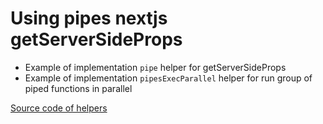 # Using pipes nextjs getServerSideProps

- Example of implementation ```pipe``` helper for getServerSideProps
- Example of implementation ```pipesExecParallel``` helper for run group of piped functions in parallel

[Source code of helpers](https://github.com)
